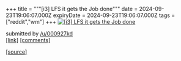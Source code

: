 +++
title = """[i3] LFS it gets the Job done"""
date = 2024-09-23T19:06:07.000Z
expiryDate = 2024-09-23T19:06:07.000Z
tags = ["reddit","wm"]
+++
[![[i3] LFS it gets the Job done](https://a.thumbs.redditmedia.com/Kb7S4xzWP5z9LQzKav0fI2TQsXJrlbThDfxy3sQAoN0.jpg "[i3] LFS it gets the Job done")](https://www.reddit.com/r/unixporn/comments/1fnsjhl/i3_lfs_it_gets_the_job_done/)

submitted by [/u/000927kd](https://www.reddit.com/user/000927kd)  
[\[link\]](https://www.reddit.com/gallery/1fnsjhl) [\[comments\]](https://www.reddit.com/r/unixporn/comments/1fnsjhl/i3_lfs_it_gets_the_job_done/)

[[source]](https://www.reddit.com/r/unixporn/comments/1fnsjhl/i3_lfs_it_gets_the_job_done/)

